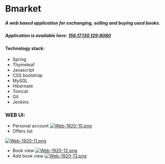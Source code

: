 # Bmarket
##### A web based application for exchanging, selling and buying used books.
##### Application is available here: [156.17.130.129:8080]()
#### Technology stack:
* Spring
* Thymeleaf
* Javascript
* CSS bootstrap
* MySQL
* Hibernate
* Tomcat
* Git
* Jenkins

### WEB UI:
* Personal account
[![Web-1920-10.png](https://i.postimg.cc/0QxmqVrS/Web-1920-10.png)](https://postimg.cc/nsRM4Y4V)
* Offers list

[![Web-1920-11.png](https://i.postimg.cc/cCCvs2Wv/Web-1920-11.png)](https://postimg.cc/tn0qkrYb)

* Book view
[![Web-1920-12.png](https://i.postimg.cc/c1vYGtLX/Web-1920-12.png)](https://postimg.cc/SjpjWs8M)
* Add book view
[![Web-1920-13.png](https://i.postimg.cc/MGrT9tVx/Web-1920-13.png)](https://postimg.cc/bGkpJxmF)




